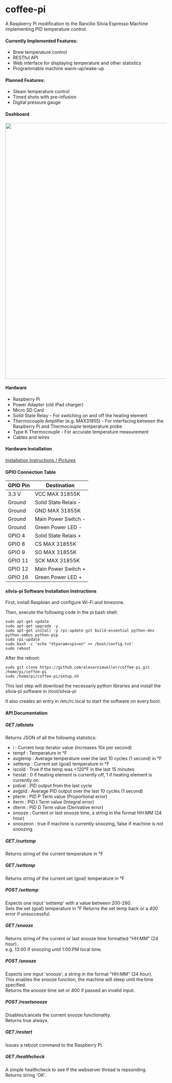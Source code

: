 # coffee-pi
A Raspberry Pi modification to the Rancilio Silvia Espresso Machine implementing PID temperature control.

#### Currently Implemented Features:
* Brew temperature control
* RESTful API
* Web interface for displaying temperature and other statistics
* Programmable machine warm-up/wake-up

#### Planned Features:
* Steam temperature control
* Timed shots with pre-infusion
* Digital pressure gauge

#### Dashboard
<img src="https://github.com/brycesub/silvia-pi/blob/master/media/silvia_dashboard.gif" width=800 />

#### Hardware
* Raspberry Pi
* Power Adapter (old iPad charger)
* Micro SD Card
* Solid State Relay - For switching on and off the heating element
* Thermocouple Amplifier (e.g. MAX31855) - For interfacing between the Raspberry Pi and Thermocouple temperature probe
* Type K Thermocouple - For accurate temperature measurement
* Cables and wires

#### Hardware Installation
[Installation Instructions / Pictures](http://imgur.com/a/3WLVt)

#### GPIO Connection Table
|GPIO Pin |Destination |
--- | --- |
|3.3 V|VCC MAX 31855K |
|Ground| Solid State Relais - |
|Ground| GND MAX 31855K |
|Ground| Main Power Switch - |
|Ground| Green Power LED - |
|GPIO 4| Solid State Relais + |
|GPIO 8| CS MAX 31855K |
|GPIO 9| SO MAX 31855K |
|GPIO 11| SCK MAX 31855K |
|GPIO 12| Main Power Switch + |
|GPIO 16| Green Power LED + |



#### silvia-pi Software Installation Instructions
First, install Raspbian and configure Wi-Fi and timezone.

Then, execute the following code in the pi bash shell:
````
sudo apt-get update
sudo apt-get upgrade -y
sudo apt-get install -y rpi-update git build-essential python-dev python-smbus python-pip
sudo rpi-update
sudo bash -c 'echo "dtparam=spi=on" >> /boot/config.txt'
sudo reboot
````

After the reboot:
````
sudo git clone https://github.com/alexarnimueller/coffee-pi.git /home/pi/coffee-pi
sudo /home/pi/coffee-pi/setup.sh
````
This last step will download the necessariy python libraries and install the silvia-pi software in /root/silvia-pi

It also creates an entry in /etc/rc.local to start the software on every boot.

#### API Documentation

##### GET /allstats
Returns JSON of all the following statistics:
* i : Current loop iterator value (increases 10x per second)
* tempf : Temperature in °F
* avgtemp : Average temperature over the last 10 cycles (1 second) in °F
* settemp : Current set (goal) temperature in °F
* iscold : True if the temp was <120°F in the last 15 minutes
* hestat : 0 if heating element is currently off, 1 if heating element is currently on
* pidval : PID output from the last cycle
* avgpid : Average PID output over the last 10 cycles (1 second)
* pterm : PID P Term value (Proportional error)
* iterm : PID I Term value (Integral error)
* dterm : PID D Term value (Derivative error)
* snooze : Current or last snooze time, a string in the format HH:MM (24 hour)
* snoozeon : true if machine is currently snoozing, false if machine is not snoozing

##### GET /curtemp
Returns string of the current temperature in °F

##### GET /settemp
Returns string of the current set (goal) temperature in °F

##### POST /settemp
Expects one input 'settemp' with a value between 200-260.  
Sets the set (goal) temperature in °F
Returns the set temp back or a 400 error if unsuccessful.

##### GET /snooze
Returns string of the current or last snooze time formatted "HH:MM" (24 hour).  
e.g. 13:00 if snoozing until 1:00 PM local time.

##### POST /snooze
Expects one input 'snooze', a string in the format "HH:MM" (24 hour).  
This enables the snooze function, the machine will sleep until the time specified.  
Returns the snooze time set or 400 if passed an invalid input.

##### POST /resetsnooze
Disables/cancels the current snooze functionality.  
Returns true always.

##### GET /restart
Issues a reboot command to the Raspberry Pi.

##### GET /healthcheck
A simple healthcheck to see if the webserver thread is repsonding.  
Returns string 'OK'.
